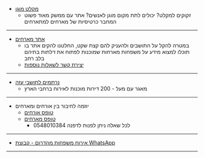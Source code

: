 - [מקלט מוגן](<https://protected-shelter.vercel.app/>)
  - זקוקים למקלט? יכולים לתת מקום מוגן לאנשים? אתר עם ממשק מאוד פשוט המחבר כרטיסיות של מארחים למתארחים
---
- [אתר מארחים](<https://mearhim.vercel.app/>)
  - במטרה להקל על התושבים ולהעניק להם קצת שקט, החלטנו להקים אתר בו תוכלו למצוא מידע על משפחות מארחות שמוכנות לפתוח את דלתות בתיהם בלב רחב
  - [יצירת קשר לשאלות נוספות](<https://api.whatsapp.com/send/?phone=%2B972548816044&text&type=phone_number&app_absent=0>)
---

- [נרתמים לתושבי עזה](<https://sites.google.com/gshr.co.il/nirtamim/%D7%91%D7%99%D7%AA?authuser=0>)
  - מאגר עם מעל - 200 דירות מוכנות לאירוח ברחבי הארץ
---
- יוזמה לחיבור בין אורחים ומארחים
  - [טופס אורחים](<https://forms.gle/wWfTqrB3dpEgXU5x7>)
  - [טופס מארחים](<https://forms.gle/pRPFHbtLVVMtKwby5>)
    - לכל שאלה ניתן לפנות לדפנה 0548010384
---
- [אירוח משפחות מהדרום - קבוצת WhatsApp](<https://chat.whatsapp.com/E6GofQiyosDLndYKKCcC4v>)
---
